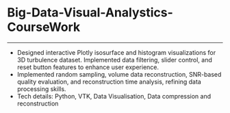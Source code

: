 # Big-Data-Visual-Analystics-CourseWork
---
- Designed interactive Plotly isosurface and histogram visualizations for 3D turbulence dataset. Implemented data filtering, slider control, and reset button features to enhance user experience.
- Implemented random sampling, volume data reconstruction, SNR-based quality evaluation, and reconstruction time analysis, refining data processing skills.
- Tech details: Python, VTK, Data Visualisation, Data compression and reconstruction